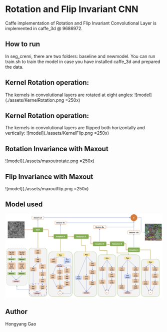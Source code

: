 # Rotation and Flip Invariant CNN

Caffe implementation of Rotation and Flip Invariant Convolutional Layer is implemented in caffe_3d @ 9686972.

## How to run

In seg_cremi, there are two folders: baseline and newmodel. You can run train.sh to train the model in case you have installed caffe_3d and prepared the data.

## Kernel Rotation operation:
The kernels in convolutional layers are rotated at eight angles:
![model](./assets/KernelRotation.png =250x)

## Kernel Rotation operation:
The kernels in convolutional layers are flipped both horizontally and vertically:
![model](./assets/KernelFlip.png =250x)

## Rotation Invariance with Maxout

![model](./assets/maxoutrotate.png =250x)

## Flip Invariance with Maxout

![model](./assets/maxoutflip.png =250x)

## Model used

![model](./assets/c_model.png)

## Author

Hongyang Gao
